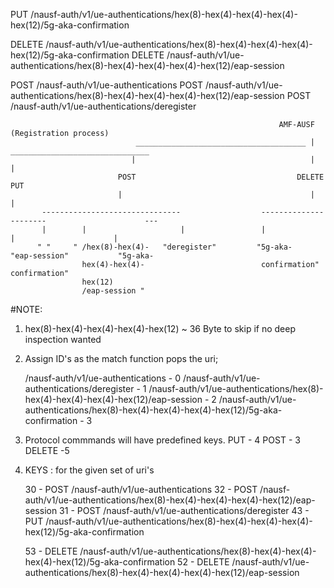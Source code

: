 PUT /nausf-auth/v1/ue-authentications/hex(8)-hex(4)-hex(4)-hex(4)-hex(12)/5g-aka-confirmation 

DELETE /nausf-auth/v1/ue-authentications/hex(8)-hex(4)-hex(4)-hex(4)-hex(12)/5g-aka-confirmation 
DELETE /nausf-auth/v1/ue-authentications/hex(8)-hex(4)-hex(4)-hex(4)-hex(12)/eap-session 

POST /nausf-auth/v1/ue-authentications
POST /nausf-auth/v1/ue-authentications/hex(8)-hex(4)-hex(4)-hex(4)-hex(12)/eap-session
POST /nausf-auth/v1/ue-authentications/deregister
    

                                                                AMF-AUSF (Registration process)
                                ______________________________________ | _______________________________
                               |                                       |                                |   
                            POST                                    DELETE                              PUT 
                            |                                          |                                 |
           -------------------------------                  ----------------------                      ---
           |        |                     |                 |                     |                      |
          " "     " /hex(8)-hex(4)-   "deregister"         "5g-aka-             "eap-session"           "5g-aka-
                    hex(4)-hex(4)-                          confirmation"                                confirmation"
                    hex(12)
                    /eap-session "



#NOTE:

1. hex(8)-hex(4)-hex(4)-hex(4)-hex(12) ~ 36 Byte to skip if no deep inspection wanted
2. Assign ID's as the match function pops the uri;

    /nausf-auth/v1/ue-authentications - 0
    /nausf-auth/v1/ue-authentications/deregister - 1
    /nausf-auth/v1/ue-authentications/hex(8)-hex(4)-hex(4)-hex(4)-hex(12)/eap-session - 2
    /nausf-auth/v1/ue-authentications/hex(8)-hex(4)-hex(4)-hex(4)-hex(12)/5g-aka-confirmation - 3

3. Protocol commmands will have predefined keys.
    PUT - 4 
    POST - 3
    DELETE -5

4. KEYS : for the given set of uri's

    30 - POST /nausf-auth/v1/ue-authentications
    32 - POST /nausf-auth/v1/ue-authentications/hex(8)-hex(4)-hex(4)-hex(4)-hex(12)/eap-session
    31 - POST /nausf-auth/v1/ue-authentications/deregister
    43 - PUT /nausf-auth/v1/ue-authentications/hex(8)-hex(4)-hex(4)-hex(4)-hex(12)/5g-aka-confirmation 

    53 - DELETE /nausf-auth/v1/ue-authentications/hex(8)-hex(4)-hex(4)-hex(4)-hex(12)/5g-aka-confirmation 
    52 - DELETE /nausf-auth/v1/ue-authentications/hex(8)-hex(4)-hex(4)-hex(4)-hex(12)/eap-session 







